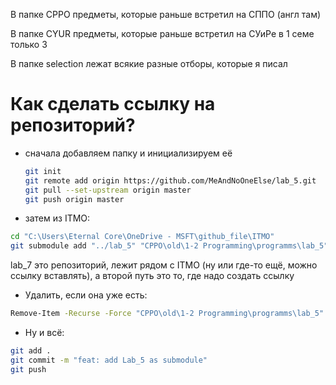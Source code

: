 В папке CPPO предметы, которые раньше встретил на СППО (англ там)

В папке CYUR предметы, которые раньше встретил на СУиРе в 1 семе только 3

В папке selection лежат всякие разные отборы, которые я писал
# Как сделать ссылку на репозиторий?
- сначала добавляем папку и инициализируем её
  ```bash
  git init
  git remote add origin https://github.com/MeAndNoOneElse/lab_5.git
  git pull --set-upstream origin master
  git push origin master
  ```
- затем из ITMO:
```bash
cd "C:\Users\Eternal Core\OneDrive - MSFT\github_file\ITMO"
git submodule add "../lab_5" "CPPO\old\1-2 Programming\programms\lab_5"
```
  lab_7 это репозиторий, лежит рядом с ITMO (ну или где-то ещё, можно ссылку вставлять), а второй путь это то, где надо создать ссылку
- Удалить, если она уже есть:
 ```bash
 Remove-Item -Recurse -Force "CPPO\old\1-2 Programming\programms\lab_5"
 ```
- Ну и всё:
``` bash
git add .
git commit -m "feat: add Lab_5 as submodule"
git push
```
